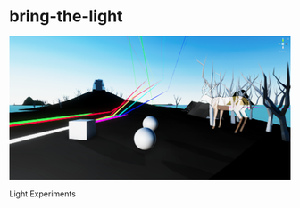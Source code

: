 # bring-the-light

[![](screenshot.png)](https://consto.uk/2018/10/07/bring-the-light)

Light Experiments
